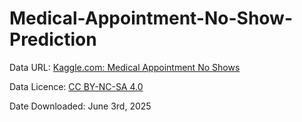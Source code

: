 # Medical-Appointment-No-Show-Prediction

Data URL: [Kaggle.com: Medical Appointment No Shows](https://www.kaggle.com/datasets/joniarroba/noshowappointments)

Data Licence: [CC BY-NC-SA 4.0](https://creativecommons.org/licenses/by-nc-sa/4.0/)

Date Downloaded: June 3rd, 2025